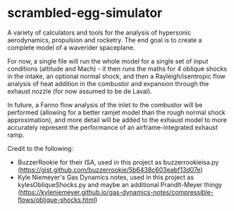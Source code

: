 # scrambled-egg-simulator
A variety of calculators and tools for the analysis of hypersonic aerodynamics, propulsion and rocketry. The end goal is to create a complete model of a waverider spaceplane.

For now, a single file will run the whole model for a single set of input conditions (altitude and Mach) - it then runs the maths for 4 oblique shocks in the intake, an optional normal shock, and then a Rayleigh/isentropic flow analysis of heat addition in the combustor and expansion through the exhaust nozzle (for now assumed to be de Laval). 

In future, a Fanno flow analysis of the inlet to the combustor will be performed (allowing for a better ramjet model than the rough normal shock approximation), and more detail will be added to the exhaust model to more accurately represent the performance of an airframe-integrated exhaust ramp.

Credit to the following:
- BuzzerRookie for their ISA, used in this project as buzzerrookieisa.py (https://gist.github.com/buzzerrookie/5b6438c603eabf13d07e)
- Kyle Niemeyer's Gas Dynamics notes, used in this project as kylesObliqueShocks.py and maybe an additional Prandlt-Meyer thingy (https://kyleniemeyer.github.io/gas-dynamics-notes/compressible-flows/oblique-shocks.html)
